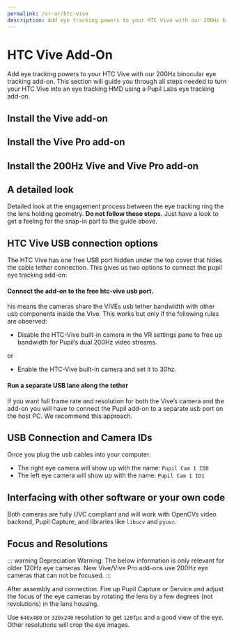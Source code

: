 ```yaml
---
permalink: /vr-ar/htc-vive
description: Add eye tracking powers to your HTC Vive with our 200Hz binocular eye tracking add-on.
---
```



# HTC Vive Add-On
Add eye tracking powers to your HTC Vive with our 200Hz binocular eye tracking add-on.
This section will guide you through all steps needed to turn your HTC Vive into an eye tracking HMD using a Pupil Labs eye tracking add-on.

<v-img :src="require('../media/vr-ar/imgs/vive.jpg')"></v-img>

## Install the Vive add-on

<Youtube src="HGMjJLnK2_4"/>

## Install the Vive Pro add-on

<Youtube src="ZRdWlmxBH30"/>

## Install the 200Hz Vive and Vive Pro add-on

<Youtube src="eVsNdQL7VEI"/>

## A detailed look
Detailed look at the engagement process between the eye tracking ring the the lens holding geometry.
**Do not follow these steps.**
Just have a look to get a feeling for the snap-in part to the guide above.

## HTC Vive USB connection options
The HTC Vive has one free USB port hidden under the top cover that hides the cable tether connection.
This gives us two options to connect the pupil eye tracking add-on:

#### Connect the add-on to the free htc-vive usb port.
his means the cameras share the VIVEs usb tether bandwidth with other usb components inside the Vive.
This works but only if the following rules are observed:

- Disable the HTC-Vive built-in camera in the VR settings pane to free up bandwidth for Pupil’s dual 200Hz video streams.

or

- Enable the HTC-Vive built-in camera and set it to 30hz.

#### Run a separate USB lane along the tether
If you want full frame rate and resolution for both the Vive’s camera and the add-on you will have to connect the Pupil add-on to a separate usb port on the host PC.
We recommend this approach.

## USB Connection and Camera IDs
Once you plug the usb cables into your computer:

- The right eye camera will show up with the name: `Pupil Cam 1 ID0`
- The left eye camera will show up with the name: `Pupil Cam 1 ID1`

## Interfacing with other software or your own code
Both cameras are fully UVC compliant and will work with OpenCVs video backend, Pupil Capture, and libraries like `libucv` and `pyuvc`.

## Focus and Resolutions

::: warning
Depreciation Warning: The below information is only relevant for older 120Hz eye cameras. New Vive/Vive Pro add-ons use 200Hz eye cameras that can not be focused.
:::

After assembly and connection.
Fire up Pupil Capture or Service and adjust the focus of the eye cameras by rotating the lens by a few degrees (not revolutions) in the lens housing.

Use `640x480` or `320x240` resolution to get `120fps` and a good view of the eye. Other resolutions will crop the eye images.

